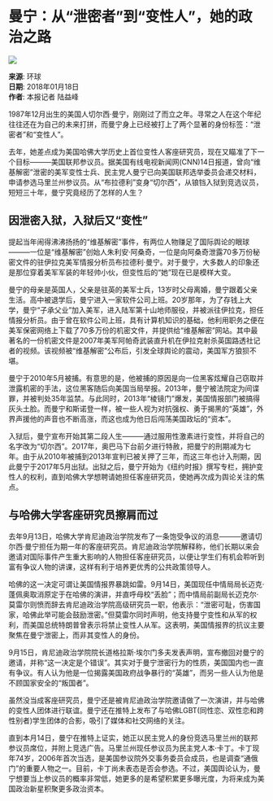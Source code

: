 # 曼宁：从“泄密者”到“变性人”，她的政治之路

![](https://dzb.whb.cn/images/2018-01/18/8/80118_p63_b.jpg)

**来源**: 环球  
**日期**: 2018年01月18日  
**作者**: 本报记者 陆益峰  

1987年12月出生的美国人切尔西·曼宁，刚刚过了而立之年。寻常之人在这个年纪往往还在为自己的未来打拼，而曼宁身上已经被打上了两个显著的身份标签：“泄密者”和“变性人”。

去年，她差点成为美国哈佛大学历史上首位变性人客座研究员，现在又瞄准了下一个目标———美国联邦参议员。据美国有线电视新闻网(CNN)14日报道，曾向“维基解密”泄密的美军变性士兵、民主党人曼宁已向美国联邦选举委员会递交材料，申请参选马里兰州参议员。从“布拉德利”变身“切尔西”，从锒铛入狱到竞选议员，短短三十年，曼宁究竟经历了怎样的人生？

## 因泄密入狱，入狱后又“变性”

提起当年闹得沸沸扬扬的“维基解密”事件，有两位人物赚足了国际舆论的眼球———一位是“维基解密”创始人朱利安·阿桑奇，一位是向阿桑奇泄露70多万份秘密文件的驻伊拉克美军情报分析员布拉德利·曼宁。对于曼宁，大多数人的印象还是那位穿着美军军装的年轻帅小伙，但变性后的“她”现在已是模样大变。

曼宁的母亲是英国人，父亲是驻英的美军士兵，13岁时父母离婚，曼宁跟着父亲生活。高中被退学后，曼宁进入一家软件公司上班。20岁那年，为了存钱上大学，曼宁“子承父业”加入美军，进入陆军第十山地师服役，并被派往伊拉克，担任情报分析员。由于曾在软件公司上班，具有计算机知识的基础，他利用职务之便在美军保密网络上下载了70多万份的机密文件，并提供给“维基解密”网站。其中最著名的一份机密文件是2007年美军阿帕奇武装直升机在伊拉克射杀英国路透社记者的视频。该视频被“维基解密”公布后，引发全球舆论的震动，美国军方狼狈不堪。

曼宁于2010年5月被捕。有意思的是，他被捕的原因是向一位黑客炫耀自己窃取并泄露机密的手法，这位黑客随后向美国当局举报。2013年，曼宁被法院定为间谍罪，并被判处35年监禁。与此同时，2013年“棱镜门”爆发，美国情报部门被搞得灰头土脸。而曼宁和斯诺登一样，被一些人视为对抗强权、勇于揭黑的“英雄”，外界声援他的声音也不断高涨，而这也成为他日后闯荡美国政坛的“资本”。

入狱后，曼宁宣布开始其第二段人生———通过服用性激素进行变性，并将自己的名字改为“切尔西”。2017年，奥巴马下台前夕进行特赦，把曼宁的刑期减为七年。由于从2010年被捕到2013年宣判已被关押了三年，而这三年也计入刑期，因此曼宁于2017年5月出狱。出狱之后，曼宁开始为《纽约时报》撰写专栏，拥护变性人的权利，直到哈佛大学想聘请她担任客座研究员，使她再次成为舆论关注的焦点。

## 与哈佛大学客座研究员擦肩而过

去年9月13日，哈佛大学肯尼迪政治学院发布了一条饱受争议的消息———邀请切尔西·曼宁担任为期一年的客座研究员。肯尼迪政治学院解释称，他们长期以来会邀请对国际事件产生重大影响的人物担任客座研究员，以便让学生们有机会聆听到富有争议人物的讲课，这样有利于培养更优秀的公共政策领导人。

哈佛的这一决定可谓让美国情报界暴跳如雷。9月14日，美国现任中情局局长迈克·蓬佩奥取消原定于在哈佛的演讲，并直呼母校“丢脸”；而中情局前副局长迈克尔·莫雷尔则愤而辞去肯尼迪政治学院高级研究员一职，他表示：“泄密可耻，伤害国家，哈佛此举可能会鼓励泄密。”但莫雷尔同时声明，他支持曼宁变性和从军的权利，而美国总统特朗普曾表示将禁止变性人从军。这表明，美国情报界的抗议主要聚焦在曼宁泄密上，而非其变性人的身份。

9月15日，肯尼迪政治学院院长道格拉斯·埃尔门多夫发表声明，宣布撤回对曼宁的邀请，并称“这一决定是个错误”。其实对于曼宁泄密行为的性质，美国国内也一直有争议。有人认为他是一位揭露美国政府战争暴行的“英雄”，而另一些人认为他是不顾国家安全的“叛国者”。

虽然没当成客座研究员，曼宁还是被肯尼迪政治学院邀请做了一次演讲，并与哈佛的变性人团体进行联谊。曼宁还在推特上发布了与哈佛LGBT(同性恋、双性恋和跨性别者)学生团体的合影，吸引了媒体和社交网络的关注。

直到本月14日，曼宁在推特上证实，她正以民主党人的身份竞选马里兰州的联邦参议员席位，并附上竞选广告。马里兰州现任参议员为民主党人本·卡丁。卡丁现年74岁，2006年首次当选，是美国参议院外交事务委员会成员，也是调查“通俄门”的重要人物之一。目前，卡丁尚未表态是否会参选。不过，美国舆论认为，曼宁想要当上参议员的概率非常低，她更多的是希望积累更多曝光度，为将来成为美国政治新星积聚更多政治资本。
<!-- tcd_original_link https://dzb.whb.cn/html/2018-01/18/content_629591.html -->
